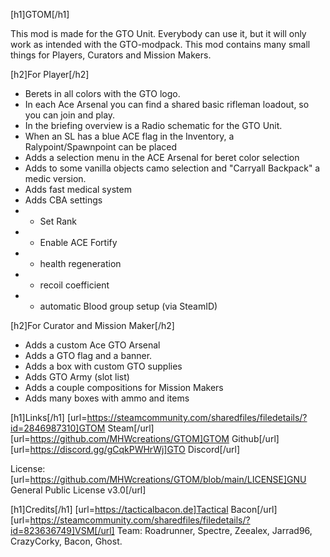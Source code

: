 [h1]GTOM[/h1]

This mod is made for the GTO Unit. Everybody can use it, but it will only work as intended with the GTO-modpack.
This mod contains many small things for Players, Curators and Mission Makers.


[h2]For Player[/h2]
- Berets in all colors with the GTO logo.
- In each Ace Arsenal you can find a shared basic rifleman loadout, so you can join and play.
- In the briefing overview is a Radio schematic for the GTO Unit.
- When an SL has a blue ACE flag in the Inventory, a Ralypoint/Spawnpoint can be placed
- Adds a selection menu in the ACE Arsenal for beret color selection
- Adds to some vanilla objects camo selection and "Carryall Backpack" a medic version.
- Adds fast medical system
- Adds CBA settings
- - Set Rank
- - Enable ACE Fortify
- - health regeneration
- - recoil coefficient
- - automatic Blood group setup (via SteamID)

[h2]For Curator and Mission Maker[/h2]
- Adds a custom Ace GTO Arsenal
- Adds a GTO flag and a banner.
- Adds a box with custom GTO supplies
- Adds GTO Army (slot list)
- Adds a couple compositions for Mission Makers
- Adds many boxes with ammo and items


[h1]Links[/h1]
[url=https://steamcommunity.com/sharedfiles/filedetails/?id=2846987310]GTOM Steam[/url]
[url=https://github.com/MHWcreations/GTOM]GTOM Github[/url]
[url=https://discord.gg/gCqkPWHrWj]GTO Discord[/url]

License: [url=https://github.com/MHWcreations/GTOM/blob/main/LICENSE]GNU General Public License v3.0[/url]

[h1]Credits[/h1]
[url=https://tacticalbacon.de]Tactical Bacon[/url]
[url=https://steamcommunity.com/sharedfiles/filedetails/?id=823636749]VSM[/url] Team: Roadrunner, Spectre, Zeealex, Jarrad96, CrazyCorky, Bacon, Ghost.